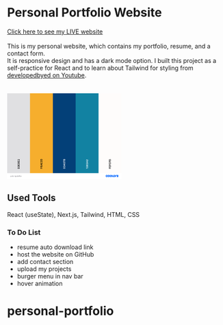 # Personal Portfolio Website
[Click here to see my LIVE website](https://yoonzy.vercel.app/)\
<br />
This is my personal website, which contains my portfolio, resume, and a contact form.\
It is responsive design and has a dark mode option. I built this project as a self-practice for React and to learn about Tailwind for styling from [developedbyed on Youtube](https://youtu.be/k-Pi5ZMxHWY).\
<br />
<br />
 <img src="/public/color-palette.png" height="200">

## Used Tools
React (useState), Next.js, Tailwind, HTML, CSS

### To Do List
* resume auto download link
* host the website on GitHub
* add contact section
* upload my projects
* burger menu in nav bar
* hover animation
# personal-portfolio
